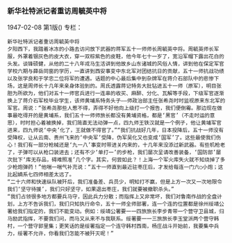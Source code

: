 ### 新华社特派记者重访周毓英中将

1947-02-08
第1版()
专栏：

    新华社特派记者重访周毓英中将
    夕阳西下，我踏着冰冻的小路去访问放下武器的蒋军五十一师师长周毓英中将。周毓英师长军服，外罩着银灰色的皮大衣，穿一双棕紫色的皮鞋，他今年七十一岁了，宽沿军帽下露出花白的头发。谈锋硕健，从他的二十八年戎马生活讲到他故乡山东诸城的风俗人情，讲到他在保定军官学校六期与薛岳同窗的学历，一直讲到西安事变中东北军对团结抗日的贡献，五十一师抗战功绩以及张学良和于学忠二位将军的遭遇。话题的中心最后集中到杂牌军在蒋介石部队中的悲惨下场，这是周师长十几年来亲身体验到的。周氏透露蒋记特务大批钻进五十一师（原军），明目张胆为所欲为，他们对五十一师官兵进行一连串的收买、麻醉、分化、瓦解等手段，下级军官逐渐换上了蒋介石军校毕业学生，该师黄埔系特务头子——师政治部主任张希尧时时监视原来东北军的军官。周说：“张希尧那些人惹不得，弄得不好他向上级打一个报告，我们便倒霉。那边现在做事最吃得开的是黄埔系，我们五十一师师旅长都没有黄埔资格，都是‘黑官’（不走时运的意思），时时担心着被换掉，我们简直无法动弹一点，四九师王铁汉就是一个例子，他让黄埔军官进来，四九师说‘中央’化了，王就做不得官了。”“我们抗战好几年，日本投降后，五十一师没有受降权，让从云南、贵州飞来的‘中央军’受降，伪军吴化又也变成‘国军’了。这些最使我们伤心！我们有一部分枪械还是‘九一八’事变时带进关内来的，十几年来没添过新武器。有些机枪老了，子弹可以从枪口装进去；还有不少‘单打一’的步枪，我们屡次呈请改善装备，‘国防部’屡次批下‘库无存品，碍难照准’几个字。其实，何尝如此？！上海一个军火库失火就不知烧掉了多少枪炮弹药！”他喘一喘气补充说：“五十一师直到最近驻枣庄后，才发给每连一门六○小炮；这比起嫡系七四师相差太远了。
    “二十六师和快速纵队被歼后，我们准备差、兵员少，明知打不赢，但是上方一次又一次地限令我们‘坚守待援’，我们只好坚守，如果退出枣庄，我们就要被撤职杀头。”
    “我们占领很多地方都要兵马守，因此兵力分散；而指挥上又非常坏，我们对鲁南作战的全盘计划，上方不告诉我们，我们只知执行命令，五十一师全师部署，连一个连的位置都是徐州绥靖公署给我们指定的，我们不能变动。例如：绥靖公署要一一四旅旅长李步青带一个营守卫县城，归马励武指挥，不要我们问，而马又从来不与我联系。绥署要一一三旅旅长李玉堂派两个营守韩村，一个营守郭里集；更笑话的是绥署指定一个连守韩村西南，杨庄战斗开始前，我要集中兵力，绥署不允许，你看我们怎能不被歼灭呢！”

